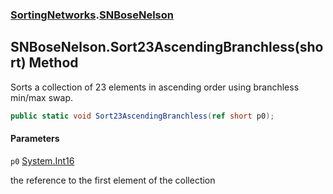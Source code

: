 ### [SortingNetworks](SortingNetworks.md 'SortingNetworks').[SNBoseNelson](SortingNetworks.SNBoseNelson.md 'SortingNetworks.SNBoseNelson')

## SNBoseNelson.Sort23AscendingBranchless(short) Method

Sorts a collection of 23 elements in ascending order using branchless min/max swap.

```csharp
public static void Sort23AscendingBranchless(ref short p0);
```
#### Parameters

<a name='SortingNetworks.SNBoseNelson.Sort23AscendingBranchless(short).p0'></a>

`p0` [System.Int16](https://docs.microsoft.com/en-us/dotnet/api/System.Int16 'System.Int16')

the reference to the first element of the collection